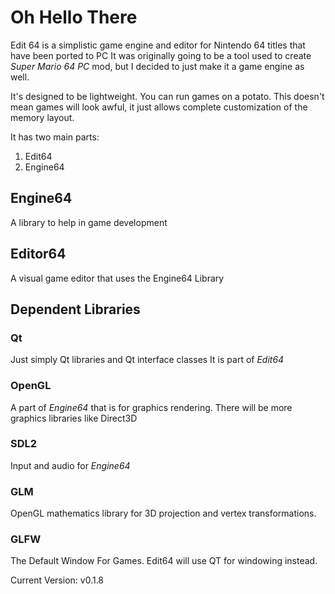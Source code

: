 # Oh Hello There

Edit 64 is a simplistic game engine and editor for Nintendo 64 titles that have been ported to PC
It was originally going to be a tool used to create *Super Mario 64 PC* mod, but I decided to just make it a game engine as well.

It's designed to be lightweight. You can run games on a potato. This doesn't mean games will look awful, it just allows complete customization of the memory layout.

It has two main parts:
1. Edit64
2. Engine64

## Engine64
A library to help in game development

## Editor64
A visual game editor that uses the Engine64 Library


## Dependent Libraries

### Qt
Just simply Qt libraries and Qt interface classes
It is part of *Edit64*

### OpenGL
A part of *Engine64* that is for graphics rendering.
There will be more graphics libraries like Direct3D

### SDL2
Input and audio for *Engine64*

### GLM
OpenGL mathematics library for 3D projection and vertex transformations.

### GLFW
The Default Window For Games. Edit64 will use QT for windowing instead.

Current Version: v0.1.8
